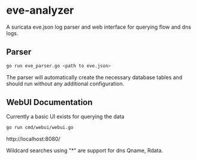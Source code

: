 # eve-analyzer

A suricata eve.json log parser and web interface for querying flow and dns logs.

## Parser

```bash
go run eve_parser.go <path to eve.json>
 ```

The parser will automatically create the necessary database tables and should run without any additional configuration.

## WebUI Documentation

Currently a basic UI exists for querying the data

```bash
go run cmd/webui/webui.go
```
http://localhost:8080/

Wildcard searches using "*" are support for dns Qname, Rdata.


